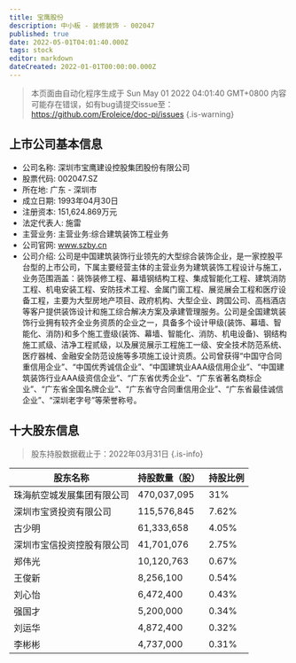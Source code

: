 ```yaml
---
title: 宝鹰股份
description: 中小板 - 装修装饰 - 002047
published: true
date: 2022-05-01T04:01:40.000Z
tags: stock
editor: markdown
dateCreated: 2022-01-01T00:00:00.000Z
---
```


> 本页面由自动化程序生成于 Sun May 01 2022 04:01:40 GMT+0800
> 内容可能存在错误，如有bug请提交issue至：https://github.com/Eroleice/doc-pi/issues
{.is-warning}

## 上市公司基本信息
- 公司名称: 深圳市宝鹰建设控股集团股份有限公司
- 股票代码: 002047.SZ
- 所在地: 广东 - 深圳市
- 成立日期: 1993年04月30日
- 注册资本: 151,624.869万元
- 法定代表人: 施雷
- 主营业务: 主营业务:综合建筑装饰工程业务
- 公司官网: www.szby.cn
- 公司介绍: 公司是中国建筑装饰行业领先的大型综合装饰企业，是一家控股平台型的上市公司，下属主要经营主体的主营业务为建筑装饰工程设计与施工，业务范围涵盖：装饰装修工程、幕墙钢结构工程、集成智能化工程、建筑消防工程、机电安装工程、安防技术工程、金属门窗工程、展览展会工程和医疗设备工程，主要为大型房地产项目、政府机构、大型企业、跨国公司、高档酒店等客户提供装饰设计和施工综合解决方案及承建管理服务。公司是全国建筑装饰行业拥有较齐全业务资质的企业之一，具备多个设计甲级(装饰、幕墙、智能化、消防)和多个施工壹级(装饰、幕墙、智能化、消防、机电设备)、钢结构施工贰级、洁净工程贰级，以及展览展示工程施工一级、安全技术防范系统、医疗器械、金融安全防范设施等多项施工设计资质。公司曾获得“中国守合同重信用企业”、“中国优秀诚信企业”、“中国建筑业AAA级信用企业”、“中国建筑装饰行业AAA级资信企业”、“广东省优秀企业”、“广东省著名商标企业”、“广东省全国名牌企业”、“广东省守合同重信用企业”、“广东省最佳诚信企业”、“深圳老字号”等荣誉称号。


## 十大股东信息
> 股东持股数据截止于：2022年03月31日
{.is-info}

| 股东名称 | 持股数量（股） | 持股比例 |
| --- | --- | --- |
| 珠海航空城发展集团有限公司 | 470,037,095 | 31% |
| 深圳市宝贤投资有限公司 | 115,576,845 | 7.62% |
| 古少明 | 61,333,658 | 4.05% |
| 深圳市宝信投资控股有限公司 | 41,701,076 | 2.75% |
| 郑伟光 | 10,120,763 | 0.67% |
| 王俊新 | 8,256,100 | 0.54% |
| 刘心怡 | 6,472,400 | 0.43% |
| 强国才 | 5,200,000 | 0.34% |
| 刘运华 | 4,872,400 | 0.32% |
| 李彬彬 | 4,737,000 | 0.31% |




